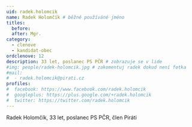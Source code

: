 ```yaml
---
uid: radek.holomcik
name: Radek Holomčík # běžně používáné jméno
titles:
  before: 
  after: Mgr.
category:
  - clenove
  - kandidat-obec
ordclenove: 12
description: 33 let, poslanec PS PČR # zobrazuje se v lide
#img: people/radek-holomcik.jpg # zakomentuj radek dokud není fotka
#mail:
#  - radek.holomcik@pirati.cz
profiles:
#  facebook: https://www.facebook.com/radek.holomcik
#  googleplus: https://plus.google.com/+radek.holomcik
#  twitter: https://twitter.com/radek.holomcik
---
```


Radek Holomčík, 33 let, poslanec PS PČR, člen Piráti
